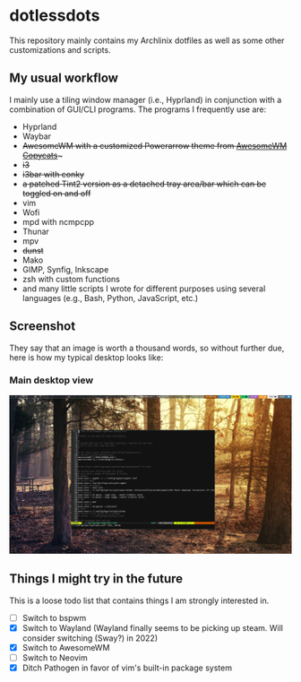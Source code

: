 # dotlessdots

This repository mainly contains my Archlinix dotfiles as well as some other customizations and scripts.

## My usual workflow

I mainly use a tiling window manager (i.e., Hyprland) in conjunction with a combination of GUI/CLI programs. The programs I frequently use are:

+ Hyprland
+ Waybar
+ ~~AwesomeWM with a customized Powerarrow theme from [AwesomeWM Copycats](https://github.com/lcpz/awesome-copycats)~~~
+ ~~i3~~
+ ~~i3bar with conky~~
+ ~~a patched Tint2 version as a detached tray area/bar which can be toggled on and off~~
+ vim 
+ Wofi
+ mpd with ncmpcpp
+ Thunar
+ mpv
+ ~~dunst~~
+ Mako
+ GIMP, Synfig, Inkscape
+ zsh with custom functions
+ and many little scripts I wrote for different purposes using several languages (e.g., Bash, Python, JavaScript, etc.)

## Screenshot

They say that an image is worth a thousand words, so without further due, here is how my typical desktop looks like:

### Main desktop view

![Screenshot](https://raw.githubusercontent.com/bbarcesaj125/dotlessdots/master/Screenshot.png)

## Things I might try in the future

This is a loose todo list that contains things I am strongly interested in. 

- [ ] Switch to bspwm
- [x] Switch to Wayland (Wayland finally seems to be picking up steam. Will consider switching (Sway?) in 2022)
- [x] Switch to AwesomeWM 
- [ ] Switch to Neovim
- [x] Ditch Pathogen in favor of vim's built-in package system
